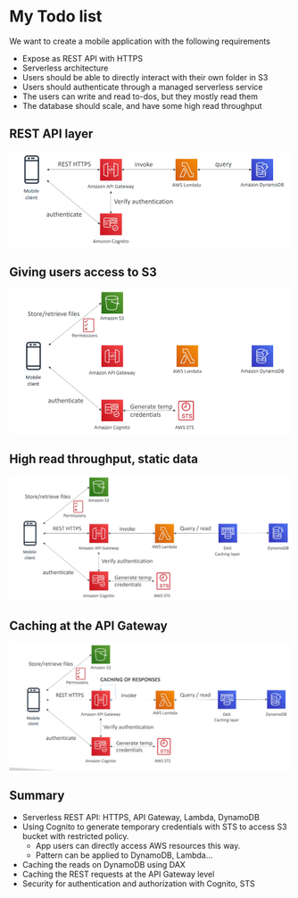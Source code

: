 # My Todo list
We want to create a mobile application with the following requirements
- Expose as REST API with HTTPS
- Serverless architecture
- Users should be able to directly interact with their own folder in S3
- Users should authenticate through a managed serverless service
- The users can write and read to-dos, but they mostly read them
- The database should scale, and have some high read throughput

## REST API layer
<img src="images/1.png">

## Giving users access to S3
<img src="images/2.png">

## High read throughput, static data
<img src="images/3.png">

## Caching at the API Gateway
<img src="images/4.png">

## Summary
- Serverless REST API: HTTPS, API Gateway, Lambda, DynamoDB
- Using Cognito to generate temporary credentials with STS to access S3 bucket with restricted policy. 
  - App users can directly access AWS resources this way. 
  - Pattern can be applied to DynamoDB, Lambda…
- Caching the reads on DynamoDB using DAX
- Caching the REST requests at the API Gateway level
- Security for authentication and authorization with Cognito, STS
